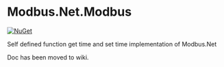 Modbus.Net.Modbus
===================
[![NuGet](https://img.shields.io/nuget/v/Modbus.Net.Modbus.SelfDefinedSample.svg)](https://www.nuget.org/packages/Modbus.Net.Modbus.SelfDefinedSample/)

Self defined function get time and set time implementation of Modbus.Net

Doc has been moved to wiki.